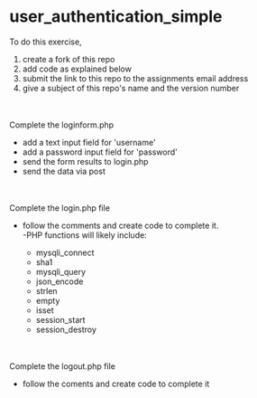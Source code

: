 # user_authentication_simple
To do this exercise, 
<ol>
    <li>create a fork of this repo</li>
    <li>add code as explained below</li>
    <li>submit the link to this repo to the assignments email address</li>
    <li>give a subject of this repo's name and the version number</li>
</ol>
<br><br>
Complete the loginform.php<br>
<ul>
    <li>add a text input field for 'username'</li>
    <li>add a password input field for 'password'</li>
    <li>send the form results to login.php</li>
    <li>send the data via post</li>
</ul>
<br><br>
Complete the login.php file
<ul>
<li>follow the comments and create code to complete it.</li>
-PHP functions will likely include:</li>
<ul>
    <li>mysqli_connect</li>
    <li>sha1</li>
    <li>mysqli_query</li>
    <li>json_encode</li>
    <li>strlen</li>
    <li>empty</li>
    <li>isset</li>
    <li>session_start</li>
    <li>session_destroy</li>
</ul>
</ul>
<br><br>Complete the logout.php file
<ul>
    <li>follow the coments and create code to complete it</li>
</ul>
